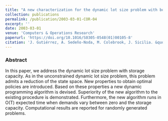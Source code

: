 ```yaml
---
title: "A new characterization for the dynamic lot size problem with bounded inventory"
collection: publications
permalink: /publication/2003-03-01-COR-04
excerpt: ''
date: 2003-03-01
venue: 'Computers & Operations Research'
paperurl: 'https://doi.org/10.1016/S0305-0548(01)00105-8'
citation: 'J. Gutiérrez, A. Sedeño-Noda, M. Colebrook, J. Sicilia. &quot;A new characterization for the dynamic lot size problem with bounded inventory&quot;. <i>Computers & Operations Research</i> 30(3), 383-395 (2003)' #'Your Name, You. (2015). &quot;Paper Title Number 3.&quot; <i>Journal 1</i>. 1(3).'
---
```

### Abstract
In this paper, we address the dynamic lot size problem with storage capacity. As in the unconstrained dynamic lot size problem, this problem admits a reduction of the state space. New properties to obtain optimal policies are introduced. Based on these properties a new dynamic programming algorithm is devised. Superiority of the new algorithm to the existing procedure is demonstrated. Furthermore, the new algorithm runs in O(T) expected time when demands vary between zero and the storage capacity. Computational results are reported for randomly generated problems.
